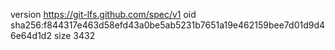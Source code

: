 version https://git-lfs.github.com/spec/v1
oid sha256:f844317e463d58efd43a0be5ab5231b7651a19e462159bee7d01d9d46e64d1d2
size 3432
